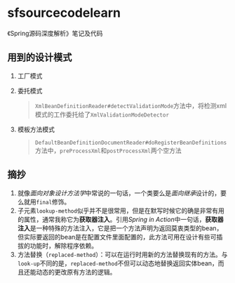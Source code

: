 # sfsourcecodelearn
《Spring源码深度解析》笔记及代码

## 用到的设计模式
1. 工厂模式

2. 委托模式
    
    > `XmlBeanDefinitionReader#detectValidationMode`方法中，将检测xml模式的工作委托给了`XmlValidationModeDetector`
    
3. 模板方法模式
    > `DefaultBeanDefinitionDocumentReader#doRegisterBeanDefinitions`方法中，`preProcessXml`和`postProcessXml`两个空方法
    


## 摘抄
1. 就像*面向对象设计方法学*中常说的一句话，一个类要么是*面向继承*设计的，要么就用`final`修饰。
2. 子元素`lookup-method`似乎并不是很常用，但是在默写时候它的确是非常有用的属性，通常我称它为**获取器注入**。引用*Spring in Action*中一句话，**获取器注入**是一种特殊的方法注入，它是把一个方法声明为返回莫衷类型的bean，但实际要返回的bean是在配置文件里面配置的，此方法可用在设计有些可插拔的功能时，解除程序依赖。
3. 方法替换（`replaced-method`）：可以在运行时用新的方法替换现有的方法。与`look-up`不同的是，`replaced-method`不但可以动态地替换返回实体bean，而且还能动态的更改原有方法的逻辑。